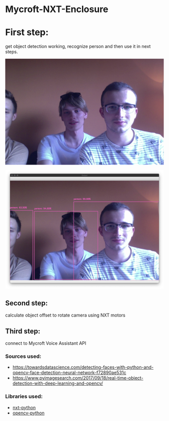 # Mycroft-NXT-Enclosure

# First step:

get object detection working, recognize person and then use it in next steps.

![without object recognition](./before.jpg)

![with object recognition](./after.jpeg)

## Second step:

calculate object offset to rotate camera using NXT motors

## Third step:

connect to Mycroft Voice Assistant API

### Sources used:
- https://towardsdatascience.com/detecting-faces-with-python-and-opencv-face-detection-neural-network-f72890ae531c
- https://www.pyimagesearch.com/2017/09/18/real-time-object-detection-with-deep-learning-and-opencv/

### Libraries used:

- [nxt-python](https://github.com/Eelviny/nxt-python)
- [opencv-python](https://pypi.org/project/opencv-python/)
